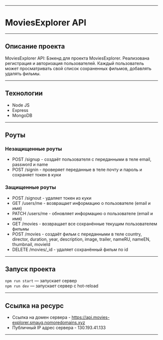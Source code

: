 _________________________________________
# MoviesExplorer API
_________________________________________
## Описание проекта
MoviesExplorer API: Бэкенд для проекта MoviesExplorer. Реализована регистрация и авторизация пользователей. Каждый пользователь может просматривать свой список сохраненных фильмов, добавлять удалять фильмы.
_________________________________________
## Технологии
* Node JS
* Express
* MongoDB
_________________________________________
## Роуты
### Незащищенные роуты
* POST /signup - создаёт пользователя с переданными в теле  email, password и name
* POST /signin - проверяет переданные в теле почту и пароль и сохраняет токен в куки
### Защищенные роуты
* POST /signout - удаляет токен из куки
* GET /users/me - возвращает информацию о пользователе (email и имя)
* PATCH /users/me - обновляет информацию о пользователе (email и имя)
* GET /movies - возвращает все сохранённые текущим  пользователем фильмы
* POST /movies - создаёт фильм с переданными в теле country, director, duration, year, description, image, trailer, nameRU, nameEN, thumbnail, movieId
* DELETE /movies/_id - удаляет сохранённый фильм по id
_________________________________________
## Запуск проекта
`npm run start` — запускает сервер   
`npm run dev` — запускает сервер с hot-reload
_________________________________________
## Ссылка на ресурс
* Ссылка на домен сервера - https://api.movies-explorer.smaug.nomoredomains.xyz
* Публичный IP адрес сервера - 130.193.41.133
_________________________________________
